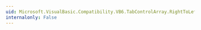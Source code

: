 ```yaml
---
uid: Microsoft.VisualBasic.Compatibility.VB6.TabControlArray.RightToLeftLayoutChanged
internalonly: False
---
```


